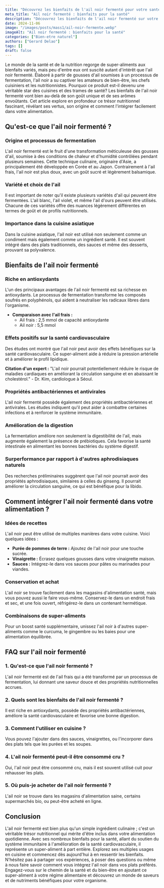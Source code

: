 ```yaml
---
title: "Découvrez les bienfaits de l'ail noir fermenté pour votre santé"
meta_title: "Ail noir fermenté : bienfaits pour la santé"
description: "Découvrez les bienfaits de l'ail noir fermenté sur votre santé. Un super-aliment riche en antioxydants et nutriments essentiels."
date: 2024-11-06
image: "/images/posts/mass1/ail-noir-fermente.webp"
imageAlt: "Ail noir fermenté : bienfaits pour la santé"
categories: ["Bien-etre naturel"]
authors: ["Gerard Delao"]
tags: []
draft: false
---
```


Le monde de la santé et de la nutrition regorge de super-aliments aux bienfaits variés, mais peu d'entre eux ont suscité autant d'intérêt que l'ail noir fermenté. Élaboré à partir de gousses d'ail soumises à un processus de fermentation, l'ail noir a su captiver les amateurs de bien-être, les chefs cuisiniers et les nutritionnistes. Pourquoi ce produit est-il devenu une véritable star des cuisines et des trames de santé? Les bienfaits de l'ail noir fermenté vont bien au-delà de son goût unique et de ses arômes envoûtants. Cet article explore en profondeur ce trésor nutritionnel fascinant, révélant ses vertus, son origine et comment l'intégrer facilement dans votre alimentation.

## Qu'est-ce que l'ail noir fermenté ?

### Origine et processus de fermentation

L'ail noir fermenté est le fruit d'une transformation méticuleuse des gousses d'ail, soumise à des conditions de chaleur et d'humidité contrôlées pendant plusieurs semaines. Cette technique culinaire, originaire d'Asie, a principalement été développée en Corée et au Japon. Contrairement à l'ail frais, l'ail noir est plus doux, avec un goût sucré et légèrement balsamique.

### Variété et choix de l'ail

Il est important de noter qu'il existe plusieurs variétés d'ail qui peuvent être fermentées. L'ail blanc, l'ail violet, et même l'ail d'ours peuvent être utilisés. Chacune de ces variétés offre des nuances légèrement différentes en termes de goût et de profils nutritionnels.

### Importance dans la cuisine asiatique

Dans la cuisine asiatique, l'ail noir est utilisé non seulement comme un condiment mais également comme un ingrédient santé. Il est souvent intégré dans des plats traditionnels, des sauces et même des desserts, prouvant sa polyvalence.

## Bienfaits de l'ail noir fermenté

### Riche en antioxydants

L'un des principaux avantages de l'ail noir fermenté est sa richesse en antioxydants. Le processus de fermentation transforme les composés soufrés en polyphénols, qui aident à neutraliser les radicaux libres dans l'organisme.

- **Comparaison avec l'ail frais :** 
  - Ail frais : 2,5 mmol de capacité antioxydante
  - Ail noir : 5,5 mmol

### Effets positifs sur la santé cardiovasculaire

Des études ont montré que l'ail noir peut avoir des effets bénéfiques sur la santé cardiovasculaire. Ce super-aliment aide à réduire la pression artérielle et à améliorer le profil lipidique.

**Citation d'un expert :** "L'ail noir pourrait potentiellement réduire le risque de maladies cardiaques en améliorant la circulation sanguine et en abaissant le cholestérol." - Dr. Kim, cardiologue à Séoul.

### Propriétés antibactériennes et antivirales

L'ail noir fermenté possède également des propriétés antibactériennes et antivirales. Les études indiquent qu'il peut aider à combattre certaines infections et à renforcer le système immunitaire.

### Amélioration de la digestion

La fermentation améliore non seulement la digestibilité de l'ail, mais augmente également la présence de prébiotiques. Cela favorise la santé intestinale en alimentant les bonnes bactéries du système digestif.

### Surperformance par rapport à d'autres aphrodisiaques naturels

Des recherches préliminaires suggèrent que l'ail noir pourrait avoir des propriétés aphrodisiaques, similaires à celles du ginseng. Il pourrait améliorer la circulation sanguine, ce qui est bénéfique pour la libido.

## Comment intégrer l'ail noir fermenté dans votre alimentation ?

### Idées de recettes

L'ail noir peut être utilisé de multiples manières dans votre cuisine. Voici quelques idées :

- **Purée de pommes de terre :** Ajoutez de l'ail noir pour une touche sucrée.
- **Vinaigrette :** Écrasez quelques gousses dans votre vinaigrette maison.
- **Sauces :** Intégrez-le dans vos sauces pour pâtes ou marinades pour viandes.

### Conservation et achat

L'ail noir se trouve facilement dans les magasins d'alimentation santé, mais vous pouvez aussi le faire vous-même. Conservez-le dans un endroit frais et sec, et une fois ouvert, réfrigérez-le dans un contenant hermétique.

### Combinaisons de super-aliments

Pour un boost santé supplémentaire, unissez l'ail noir à d'autres super-aliments comme le curcuma, le gingembre ou les baies pour une alimentation équilibrée.

## FAQ sur l'ail noir fermenté

### 1. Qu'est-ce que l'ail noir fermenté ?

L'ail noir fermenté est de l'ail frais qui a été transformé par un processus de fermentation, lui donnant une saveur douce et des propriétés nutritionnelles accrues.

### 2. Quels sont les bienfaits de l'ail noir fermenté ?

Il est riche en antioxydants, possède des propriétés antibactériennes, améliore la santé cardiovasculaire et favorise une bonne digestion.

### 3. Comment l'utiliser en cuisine ?

Vous pouvez l'ajouter dans des sauces, vinaigrettes, ou l'incorporer dans des plats tels que les purées et les soupes.

### 4. L'ail noir fermenté peut-il être consommé cru ?

Oui, l'ail noir peut être consommé cru, mais il est souvent utilisé cuit pour rehausser les plats.

### 5. Où puis-je acheter de l'ail noir fermenté ?

L'ail noir se trouve dans les magasins d'alimentation saine, certains supermarchés bio, ou peut-être acheté en ligne.

## Conclusion

L'ail noir fermenté est bien plus qu'un simple ingrédient culinaire ; c'est un véritable trésor nutritionnel qui mérite d'être inclus dans votre alimentation quotidienne. Avec ses nombreux bienfaits pour la santé, allant du soutien du système immunitaire à l'amélioration de la santé cardiovasculaire, il représente un super-aliment à part entière. Explorez ses multiples usages en cuisine et commencez dès aujourd'hui à en ressentir les bienfaits. N'hésitez pas à partager vos expériences, à poser des questions ou même à nous faire savoir comment vous intégrez l'ail noir dans vos plats préférés. Engagez-vous sur le chemin de la santé et du bien-être en ajoutant ce super-aliment à votre régime alimentaire et découvrez un monde de saveurs et de nutriments bénéfiques pour votre organisme.

